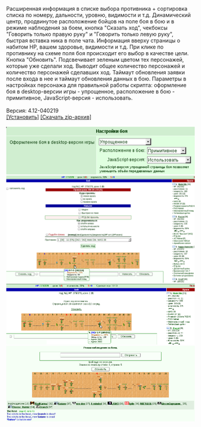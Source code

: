 Расширенная информация в списке выбора противника + сортировка списка по номеру, дальности, уровню, видимости и т.д. Динамический центр, продвинутое расположение бойцов на поле боя в бою и в режиме наблюдения за боем, кнопка "Сказать ход", чекбоксы "Говорить только правую руку" и "Говорить только левую руку", быстрая вставка ника в поле чата. Информация вверху страницы о набитом HP, вашем здоровье, видимости и т.д. При клике по противнику на схеме поля боя происходит его выбор в качестве цели. Кнопка "Обновить". Подсвечивает зеленым цветом тех персонажей, которые уже сделали ход. Выводит общее количество персонажей и количество персонажей сделавших ход. Таймаут обновления заявки после входа в нее и таймаут обновления данных в бою. Параметры в настройках персонажа для правильной работы скрипта: оформление боя в desktop-версии игры - упрощенное, расположение в бою - примитивное, JavaScript-версия - использовать.
<br>
<br>
Версия: 4.12-040219
<br>
[[Установить]](https://raw.githubusercontent.com/MyRequiem/comfortablePlayingInGW/master/separatedScripts/AdvBattleAll/advBattleAll.user.js) [[Скачать zip-архив]](https://raw.githubusercontent.com/MyRequiem/comfortablePlayingInGW/master/separatedScripts/AdvBattleAll/advBattleAll.user.js.zip)
<br>
<br>
![AdvBattleAll](https://raw.githubusercontent.com/MyRequiem/comfortablePlayingInGW/master/imgs/AdvBattleAll/screen1.png)
<br>
![AdvBattleAll](https://raw.githubusercontent.com/MyRequiem/comfortablePlayingInGW/master/imgs/AdvBattleAll/screen2.png)
<br>
![AdvBattleAll](https://raw.githubusercontent.com/MyRequiem/comfortablePlayingInGW/master/imgs/AdvBattleAll/screen3.png)
<br>
![AdvBattleAll](https://raw.githubusercontent.com/MyRequiem/comfortablePlayingInGW/master/imgs/AdvBattleAll/screen4.png)
<br>
